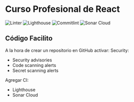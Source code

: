# Curso Profesional de React

![Linter](https://github.com/GaleedGutierrez/Curso-Profesional-de-React/actions/workflows/lint.yml/badge.svg) <!-- markdownlint-disable-line MD001 MD013 -->
![Lighthouse](https://github.com/GaleedGutierrez/Curso-Profesional-de-React/actions/workflows/lighthouse.yml/badge.svg) <!-- markdownlint-disable-line MD001 MD013 -->
![Commitlint](https://github.com/GaleedGutierrez/Curso-Profesional-de-React/actions/workflows/commitlint.yml/badge.svg) <!-- markdownlint-disable-line MD001 MD013 -->
![Sonar Cloud](https://github.com/GaleedGutierrez/Curso-Profesional-de-React/actions/workflows/sonarcloud.yml/badge.svg) <!-- markdownlint-disable-line MD001 MD013 -->

## Código Facilito

A la hora de crear un repositorio en GitHub activar:
Security:

- Security advisories
- Code scanning alerts
- Secret scanning alerts

Agregar CI:

- Lighthouse
- Sonar Cloud
